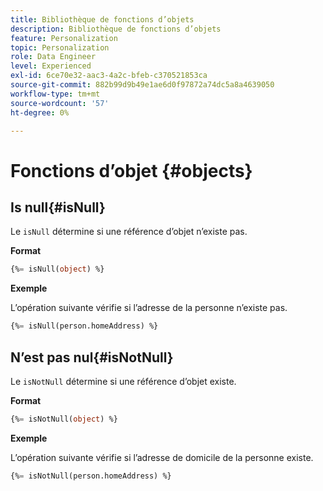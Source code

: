 ```yaml
---
title: Bibliothèque de fonctions d’objets
description: Bibliothèque de fonctions d’objets
feature: Personalization
topic: Personalization
role: Data Engineer
level: Experienced
exl-id: 6ce70e32-aac3-4a2c-bfeb-c370521853ca
source-git-commit: 882b99d9b49e1ae6d0f97872a74dc5a8a4639050
workflow-type: tm+mt
source-wordcount: '57'
ht-degree: 0%

---
```


# Fonctions d’objet {#objects}

## Is null{#isNull}

Le `isNull` détermine si une référence d’objet n’existe pas.

**Format**

```sql
{%= isNull(object) %}
```

**Exemple**

L’opération suivante vérifie si l’adresse de la personne n’existe pas.

```sql
{%= isNull(person.homeAddress) %}
```

## N’est pas nul{#isNotNull}

Le `isNotNull` détermine si une référence d’objet existe.

**Format**

```sql
{%= isNotNull(object) %}
```

**Exemple**

L’opération suivante vérifie si l’adresse de domicile de la personne existe.

```sql
{%= isNotNull(person.homeAddress) %}
```
